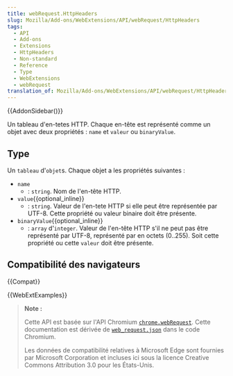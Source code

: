 ```yaml
---
title: webRequest.HttpHeaders
slug: Mozilla/Add-ons/WebExtensions/API/webRequest/HttpHeaders
tags:
  - API
  - Add-ons
  - Extensions
  - HttpHeaders
  - Non-standard
  - Reference
  - Type
  - WebExtensions
  - webRequest
translation_of: Mozilla/Add-ons/WebExtensions/API/webRequest/HttpHeaders
---
```


{{AddonSidebar()}}

Un tableau d'en-tetes HTTP. Chaque en-tête est représenté comme un objet avec deux propriétés : `name` et `valeur` ou `binaryValue`.

## Type

Un `tableau` d'`objet`s. Chaque objet a les propriétés suivantes :

- `name`
  - : `string`. Nom de l'en-tête HTTP.
- `value`{{optional_inline}}
  - : `string`. Valeur de l'en-tete HTTP si elle peut être représentée par UTF-8. Cette propriété ou valeur binaire doit être présente.
- `binaryValue`{{optional_inline}}
  - : `array` d'`integer`. Valeur de l'en-tête HTTP s'il ne peut pas être représenté par UTF-8, représenté par en octets (0..255). Soit cette propriété ou cette `valeur` doit être présente.

## Compatibilité des navigateurs

{{Compat}}

{{WebExtExamples}}

> **Note :**
>
> Cette API est basée sur l'API Chromium [`chrome.webRequest`](https://developer.chrome.com/extensions/webRequest). Cette documentation est dérivée de [`web_request.json`](https://chromium.googlesource.com/chromium/src/+/master/extensions/common/api/web_request.json) dans le code Chromium.
>
> Les données de compatibilité relatives à Microsoft Edge sont fournies par Microsoft Corporation et incluses ici sous la licence Creative Commons Attribution 3.0 pour les États-Unis.

<!--
// Copyright 2015 The Chromium Authors. All rights reserved.
//
// Redistribution and use in source and binary forms, with or without
// modification, are permitted provided that the following conditions are
// met:
//
//    * Redistributions of source code must retain the above copyright
// notice, this list of conditions and the following disclaimer.
//    * Redistributions in binary form must reproduce the above
// copyright notice, this list of conditions and the following disclaimer
// in the documentation and/or other materials provided with the
// distribution.
//    * Neither the name of Google Inc. nor the names of its
// contributors may be used to endorse or promote products derived from
// this software without specific prior written permission.
//
// THIS SOFTWARE IS PROVIDED BY THE COPYRIGHT HOLDERS AND CONTRIBUTORS
// "AS IS" AND ANY EXPRESS OR IMPLIED WARRANTIES, INCLUDING, BUT NOT
// LIMITED TO, THE IMPLIED WARRANTIES OF MERCHANTABILITY AND FITNESS FOR
// A PARTICULAR PURPOSE ARE DISCLAIMED. IN NO EVENT SHALL THE COPYRIGHT
// OWNER OR CONTRIBUTORS BE LIABLE FOR ANY DIRECT, INDIRECT, INCIDENTAL,
// SPECIAL, EXEMPLARY, OR CONSEQUENTIAL DAMAGES (INCLUDING, BUT NOT
// LIMITED TO, PROCUREMENT OF SUBSTITUTE GOODS OR SERVICES; LOSS OF USE,
// DATA, OR PROFITS; OR BUSINESS INTERRUPTION) HOWEVER CAUSED AND ON ANY
// THEORY OF LIABILITY, WHETHER IN CONTRACT, STRICT LIABILITY, OR TORT
// (INCLUDING NEGLIGENCE OR OTHERWISE) ARISING IN ANY WAY OUT OF THE USE
// OF THIS SOFTWARE, EVEN IF ADVISED OF THE POSSIBILITY OF SUCH DAMAGE.
-->

